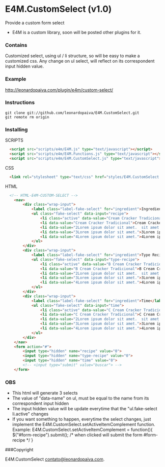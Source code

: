 E4M.CustomSelect (v1.0)
=========

Provide a custom form select 
- E4M is a custom library, soon will be posted other plugins for it.

### Contains
Customized select, using ul / li structure, so will be easy to make a customized css. Any change on ul select, will reflect on its correspondent input hidden value.

### Example
http://leonardopaiva.com/plugin/e4m/custom-select/


### Instructions
```
git clone git://github.com/leonardopaiva/E4M.CustomSelect.git
git remote rm origin
```
### Installing

SCRIPTS
```html
  <script src="scripts/e4m/E4M.js" type="text/javascript"></script>
  <script src="scripts/e4m/E4M.Functions.js" type="text/javascript"></script>
  <script src="scripts/e4m/E4M.CustomSelect.js" type="text/javascript"></script>
```
CSS
```html
  <link rel="stylesheet" type="text/css" href="styles/E4M.CustomSelect.css">
```
HTML
```html
  <!-- HTML-E4M-CUSTOM-SELECT -->
	<nav>
		<div class="wrap-input">
			<label class="label-fake-select" for="ingredient">Ingredient</label>
			<ul class="fake-select" data-input="recipe">
				<li class="active" data-value="Cream Cracker Tradicional">Cream Cracker Tradicional Tradicional</li>
				<li data-value="Cream Cracker Tradicional">Cream Cracker Tradicional</li>
				<li data-value="2Lorem ipsum dolor sit amet.  sit amet.  sit amet.">2Lorem ipsum dolor sit amet.  sit amet.  sit amet.</li>
				<li data-value="3Lorem ipsum dolor sit amet.">3Lorem ipsum dolor sit amet.</li>
				<li data-value="4Lorem ipsum dolor sit amet.">4Lorem ipsum dolor sit amet.</li>
			</ul>
		</div>
		<div class="wrap-input">
			<label class="label-fake-select" for="ingredient">Type Recipe</label>
			<ul class="fake-select" data-input="type-recipe">
				<li class="active" data-value="B Cream Cracker Tradicional">B Cream Cracker Tradicional Tradicional</li>
				<li data-value="B Cream Cracker Tradicional">B Cream Cracker Tradicional</li>
				<li data-value="2Lorem ipsum dolor sit amet.  sit amet.  sit amet.">2Lorem ipsum dolor sit amet.  sit amet.  sit amet.</li>
				<li data-value="3Lorem ipsum dolor sit amet.">3Lorem ipsum dolor sit amet.</li>
				<li data-value="4Lorem ipsum dolor sit amet.">4Lorem ipsum dolor sit amet.</li>
			</ul>
		</div>
		<div class="wrap-input">
			<label class="label-fake-select" for="ingredient">Time</label>
			<ul class="fake-select" data-input="time">
				<li class="active" data-value="C Cream Cracker Tradicional">C Cream Cracker Tradicional Tradicional</li>
				<li data-value="C Cream Cracker Tradicional">C Cream Cracker Tradicional</li>
				<li data-value="2Lorem ipsum dolor sit amet.  sit amet.  sit amet.">2Lorem ipsum dolor sit amet.  sit amet.  sit amet.</li>
				<li data-value="3Lorem ipsum dolor sit amet.">3Lorem ipsum dolor sit amet.</li>
				<li data-value="4Lorem ipsum dolor sit amet.">4Lorem ipsum dolor sit amet.</li>
			</ul>
		</div>
	</nav>
	<form action="#">
		<input type="hidden" name="recipe" value="0">
		<input type="hidden" name="type-recipe" value="0">
		<input type="hidden" name="time" value="0">
		<!-- <input type="submit" value="buscar"> -->
	</form>
```
### OBS
- This html will generate 3 selects
- The value of "data-name" on ul, must be equal to the name from its correspondent input hidden
- The input hidden value will be update everytime that the "ul.fake-select li.active" changes
- If you want something to happen, everytime the select changes, just implement the E4M.CustomSelect.setActiveItemComplement function. Example: E4M.CustomSelect.setActiveItemComplement = function(){      
   $("#form-recipe").submit(); /* when clicked will submit the form #form-recipe */
}

###Copyright

E4M.CustomSelect contato@leonardopaiva.com.
